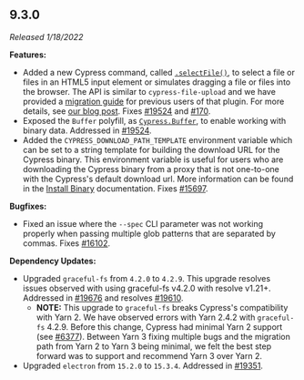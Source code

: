 ## 9.3.0

_Released 1/18/2022_

**Features:**

- Added a new Cypress command, called
  [`.selectFile()`](../api/commands/selectfile), to select a file or files in an
  HTML5 input element or simulates dragging a file or files into the browser.
  The API is similar to `cypress-file-upload` and we have provided a
  [migration guide](../guides/references/migration-guide#Migrating-from-cypress-file-upload-to-selectFile)
  for previous users of that plugin. For more details, see
  [our blog post](https://cypress.io/blog/2022/01/18/uploading-files-with-selectfile/).
  Fixes [#19524](https://github.com/cypress-io/cypress/issues/19524) and
  [#170](https://github.com/cypress-io/cypress/issues/170).
- Exposed the `Buffer` polyfill, as [`Cypress.Buffer`](../api/utilities/buffer),
  to enable working with binary data. Addressed in
  [#19524](https://github.com/cypress-io/cypress/issues/19524).
- Added the `CYPRESS_DOWNLOAD_PATH_TEMPLATE` environment variable which can be
  set to a string template for building the download URL for the Cypress binary.
  This environment variable is useful for users who are downloading the Cypress
  binary from a proxy that is not one-to-one with the Cypress's default download
  url. More information can be found in the
  [Install Binary](../guides/getting-started/installing-cypress#Install-binary)
  documentation. Fixes
  [#15697](https://github.com/cypress-io/cypress/issues/15697).

**Bugfixes:**

- Fixed an issue where the `--spec` CLI parameter was not working properly when
  passing multiple glob patterns that are separated by commas. Fixes
  [#16102](https://github.com/cypress-io/cypress/issues/16102).

**Dependency Updates:**

- Upgraded `graceful-fs` from `4.2.0` to `4.2.9`. This upgrade resolves issues
  observed with using graceful-fs v4.2.0 with resolve v1.21+. Addressed in
  [#19676](https://github.com/cypress-io/cypress/issues/19676) and resolves
  [#19610](https://github.com/cypress-io/cypress/pull/19610).
  - **NOTE:** This upgrade to `graceful-fs` breaks Cypress's compatibility with
    Yarn 2. We have observed errors with Yarn 2.4.2 with `graceful-fs` 4.2.9.
    Before this change, Cypress had minimal Yarn 2 support (see
    [#6377](https://github.com/cypress-io/cypress/issues/6377)). Between Yarn 3
    fixing multiple bugs and the migration path from Yarn 2 to Yarn 3 being
    minimal, we felt the best step forward was to support and recommend Yarn 3
    over Yarn 2.
- Upgraded `electron` from `15.2.0` to `15.3.4`. Addressed in
  [#19351](https://github.com/cypress-io/cypress/issues/19351).
